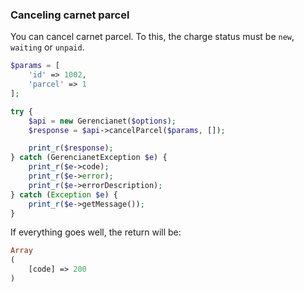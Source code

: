 ### Canceling carnet parcel

You can cancel carnet parcel. To this, the charge status must be `new`, `waiting` or `unpaid`.

```php
$params = [
    'id' => 1002,
    'parcel' => 1
];

try {
    $api = new Gerencianet($options);
    $response = $api->cancelParcel($params, []);

    print_r($response);
} catch (GerencianetException $e) {
    print_r($e->code);
    print_r($e->error);
    print_r($e->errorDescription);
} catch (Exception $e) {
    print_r($e->getMessage());
}

```

If everything goes well, the return will be:

```php
Array
(
    [code] => 200
)
```
